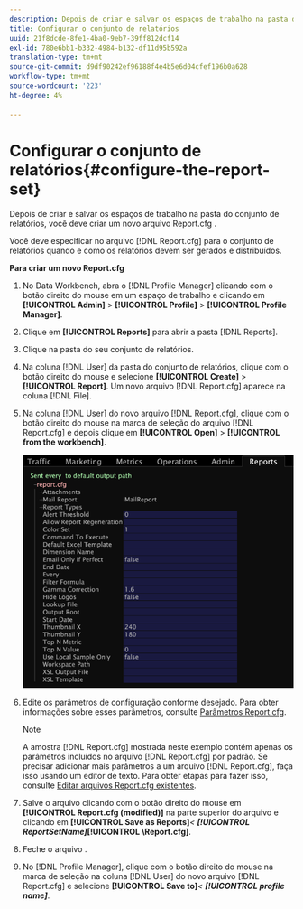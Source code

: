 ```yaml
---
description: Depois de criar e salvar os espaços de trabalho na pasta do conjunto de relatórios, você deve criar um novo arquivo Report.cfg .
title: Configurar o conjunto de relatórios
uuid: 21f8dcde-8fe1-4ba0-9eb7-39ff812dcf14
exl-id: 780e6bb1-b332-4984-b132-df11d95b592a
translation-type: tm+mt
source-git-commit: d9df90242ef96188f4e4b5e6d04cfef196b0a628
workflow-type: tm+mt
source-wordcount: '223'
ht-degree: 4%

---
```


# Configurar o conjunto de relatórios{#configure-the-report-set}

Depois de criar e salvar os espaços de trabalho na pasta do conjunto de relatórios, você deve criar um novo arquivo Report.cfg .

Você deve especificar no arquivo [!DNL Report.cfg] para o conjunto de relatórios quando e como os relatórios devem ser gerados e distribuídos.

**Para criar um novo Report.cfg**

1. No Data Workbench, abra o [!DNL Profile Manager] clicando com o botão direito do mouse em um espaço de trabalho e clicando em **[!UICONTROL Admin]** > **[!UICONTROL Profile]** > **[!UICONTROL Profile Manager]**.
1. Clique em **[!UICONTROL Reports]** para abrir a pasta [!DNL Reports].
1. Clique na pasta do seu conjunto de relatórios.
1. Na coluna [!DNL User] da pasta do conjunto de relatórios, clique com o botão direito do mouse e selecione **[!UICONTROL Create]** > **[!UICONTROL Report]**. Um novo arquivo [!DNL Report.cfg] aparece na coluna [!DNL File].
1. Na coluna [!DNL User] do novo arquivo [!DNL Report.cfg], clique com o botão direito do mouse na marca de seleção do arquivo [!DNL Report.cfg] e depois clique em **[!UICONTROL Open]** > **[!UICONTROL from the workbench]**.

   ![Informações da etapa](assets/cfg_reportcfg.png)

1. Edite os parâmetros de configuração conforme desejado. Para obter informações sobre esses parâmetros, consulte [Parâmetros Report.cfg](../../../../../home/c-rpt-oview/c-rpt-param-ref/c-rpt-param.md#concept-838e59d72d3f4cb29ee15f5c7eb0ceff).

   >[!NOTE]
   >
   >A amostra [!DNL Report.cfg] mostrada neste exemplo contém apenas os parâmetros incluídos no arquivo [!DNL Report.cfg] por padrão. Se precisar adicionar mais parâmetros a um arquivo [!DNL Report.cfg], faça isso usando um editor de texto. Para obter etapas para fazer isso, consulte [Editar arquivos Report.cfg existentes](../../../../../home/c-rpt-oview/c-work-rpt-sets/c-edit-ex-rpt-files/c-edit-ex-rpt-files.md#concept-96fd57159f454defa09bd18655a12887).

1. Salve o arquivo clicando com o botão direito do mouse em **[!UICONTROL Report.cfg (modified)]** na parte superior do arquivo e clicando em **[!UICONTROL Save as Reports\]***&lt; **[!UICONTROL ReportSetName]*****[!UICONTROL \Report.cfg]**.
1. Feche o arquivo .
1. No [!DNL Profile Manager], clique com o botão direito do mouse na marca de seleção na coluna [!DNL User] do novo arquivo [!DNL Report.cfg] e selecione **[!UICONTROL Save to]***&lt; **[!UICONTROL profile name]***.
